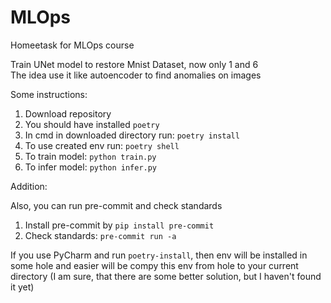 # MLOps
Homeetask for MLOps course

Train UNet model to restore Mnist Dataset, now only 1 and 6 \
The idea use it like autoencoder to find anomalies on images

Some instructions:

1. Download repository
2. You should have installed `poetry`
3. In cmd in downloaded directory run: `poetry install`
4. To use created env run: `poetry shell`
5. To train model: `python train.py`
6. To infer model: `python infer.py`

Addition:

Also, you can run pre-commit and check standards

1. Install pre-commit by `pip install pre-commit`
2. Check standards: `pre-commit run -a`

If you use PyCharm and run `poetry-install`, then env will be installed in some hole
and easier will be compy this env from hole to your current directory (I am sure,
that there are some better solution, but I haven't found it yet)
